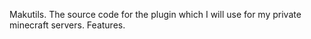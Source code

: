 Makutils.
The source code for the plugin which I will use for my private minecraft servers.
Features.

